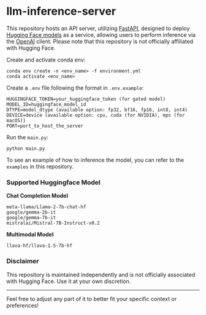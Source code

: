 # llm-inference-server

This repository hosts an API server, utilizing [FastAPI](https://pypi.org/project/fastapi/), designed to deploy [Hugging Face models](https://huggingface.co/models) as a service, allowing users to perform inference via the [OpenAI](https://pypi.org/project/openai/) client. Please note that this repository is not officially affiliated with Hugging Face.

Create and activate conda env:
```
conda env create -n <env_name> -f environment.yml
conda activate <env_name>
```

Create a `.env` file following the format in `.env.example`:
```
HUGGINGFACE_TOKEN=your_huggingface_token (for gated model)
MODEL_ID=huggingface_model_id
DTYPE=model_dtype (available option: fp32, bf16, fp16, int8, int4)
DEVICE=device (available option: cpu, cuda (for NVIDIA), mps (for macOS))
PORT=port_to_host_the_server
```

Run the `main.py`:
```
python main.py
```

To see an example of how to inference the model, you can refer to the `examples` in this repository.

### Supported Huggingface Model
**Chat Completion Model**
```
meta-llama/Llama-2-7b-chat-hf
google/gemma-2b-it
google/gemma-7b-it
mistralai/Mistral-7B-Instruct-v0.2
```
**Multimodal Model**
```
llava-hf/llava-1.5-7b-hf
```

### Disclaimer
This repository is maintained independently and is not officially associated with Hugging Face. Use it at your own discretion.

-----
Feel free to adjust any part of it to better fit your specific context or preferences!
